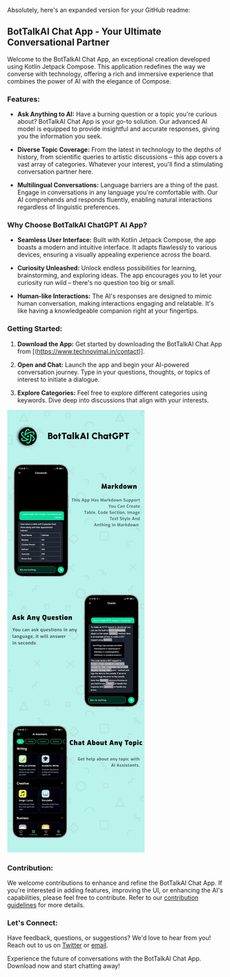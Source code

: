Absolutely, here's an expanded version for your GitHub readme:

## BotTalkAI Chat App - Your Ultimate Conversational Partner

Welcome to the BotTalkAI Chat App, an exceptional creation developed using Kotlin Jetpack Compose. This application redefines the way we converse with technology, offering a rich and immersive experience that combines the power of AI with the elegance of Compose.

### Features:

- **Ask Anything to AI:** Have a burning question or a topic you're curious about? BotTalkAI Chat App is your go-to solution. Our advanced AI model is equipped to provide insightful and accurate responses, giving you the information you seek.

- **Diverse Topic Coverage:** From the latest in technology to the depths of history, from scientific queries to artistic discussions – this app covers a vast array of categories. Whatever your interest, you'll find a stimulating conversation partner here.

- **Multilingual Conversations:** Language barriers are a thing of the past. Engage in conversations in any language you're comfortable with. Our AI comprehends and responds fluently, enabling natural interactions regardless of linguistic preferences.

### Why Choose BotTalkAI ChatGPT AI App?

- **Seamless User Interface:** Built with Kotlin Jetpack Compose, the app boasts a modern and intuitive interface. It adapts flawlessly to various devices, ensuring a visually appealing experience across the board.

- **Curiosity Unleashed:** Unlock endless possibilities for learning, brainstorming, and exploring ideas. The app encourages you to let your curiosity run wild – there's no question too big or small.

- **Human-like Interactions:** The AI's responses are designed to mimic human conversation, making interactions engaging and relatable. It's like having a knowledgeable companion right at your fingertips.

### Getting Started:

1. **Download the App:** Get started by downloading the BotTalkAI Chat App from [(https://www.technovimal.in/contact)].
   
2. **Open and Chat:** Launch the app and begin your AI-powered conversation journey. Type in your questions, thoughts, or topics of interest to initiate a dialogue.

3. **Explore Categories:** Feel free to explore different categories using keywords. Dive deep into discussions that align with your interests.

![BotTalkAI ChatGPT AI App](img.webp)

### Contribution:

We welcome contributions to enhance and refine the BotTalkAI Chat App. If you're interested in adding features, improving the UI, or enhancing the AI's capabilities, please feel free to contribute. Refer to our [contribution guidelines](https://www.technovimal.in/contact) for more details.

### Let's Connect:

Have feedback, questions, or suggestions? We'd love to hear from you! Reach out to us on [Twitter](https://twitter.com/vimalvishwakar6) or [email](technovimalin@gmail.com).

Experience the future of conversations with the BotTalkAI Chat App. Download now and start chatting away!
